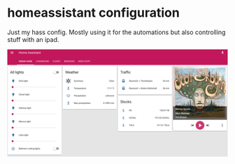 # homeassistant configuration

Just my hass config. Mostly using it for the automations but also controlling stuff with an ipad.

![hass](hass.png)

